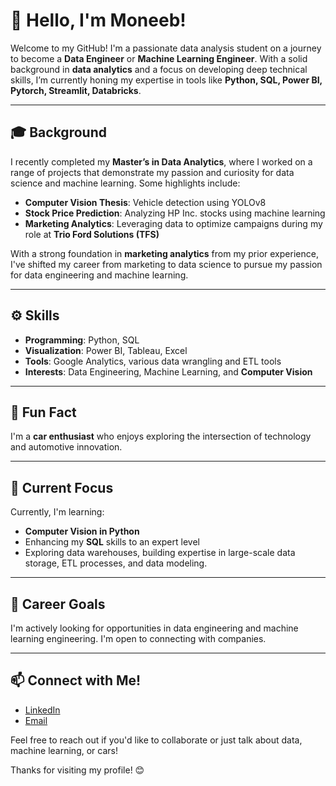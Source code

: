 # 👋 Hello, I'm Moneeb!

Welcome to my GitHub! I'm a passionate data analysis student on a journey to become a **Data Engineer** or **Machine Learning Engineer**. With a solid background in **data analytics** and a focus on developing deep technical skills, I’m currently honing my expertise in tools like **Python, SQL, Power BI, Pytorch, Streamlit, Databricks**.

---

## 🎓 Background
I recently completed my **Master’s in Data Analytics**, where I worked on a range of projects that demonstrate my passion and curiosity for data science and machine learning. Some highlights include:

- **Computer Vision Thesis**: Vehicle detection using YOLOv8
- **Stock Price Prediction**: Analyzing HP Inc. stocks using machine learning
- **Marketing Analytics**: Leveraging data to optimize campaigns during my role at **Trio Ford Solutions (TFS)**

With a strong foundation in **marketing analytics** from my prior experience, I've shifted my career from marketing to data science to pursue my passion for data engineering and machine learning.

---

## ⚙️ Skills
- **Programming**: Python, SQL 
- **Visualization**: Power BI, Tableau, Excel
- **Tools**: Google Analytics, various data wrangling and ETL tools
- **Interests**: Data Engineering, Machine Learning, and **Computer Vision**

---

## 🚗 Fun Fact
I'm a **car enthusiast** who enjoys exploring the intersection of technology and automotive innovation.

---

## 🌱 Current Focus
Currently, I'm learning:
- **Computer Vision in Python**
- Enhancing my **SQL** skills to an expert level
- Exploring data warehouses, building expertise in large-scale data storage, ETL processes, and data modeling.
---

## 💼 Career Goals
I'm actively looking for opportunities in data engineering and machine learning engineering. I'm open to connecting with companies.

---

## 📫 Connect with Me!
- [LinkedIn](https://www.linkedin.com/in/muneebhere/)
- [Email](mailto:muneebabdullah992@gmail.com)

Feel free to reach out if you'd like to collaborate or just talk about data, machine learning, or cars!

Thanks for visiting my profile! 😊

<!---
Muneebheree/Muneebheree is a ✨ special ✨ repository because its `README.md` (this file) appears on your GitHub profile.
You can click the Preview link to take a look at your changes.
--->
